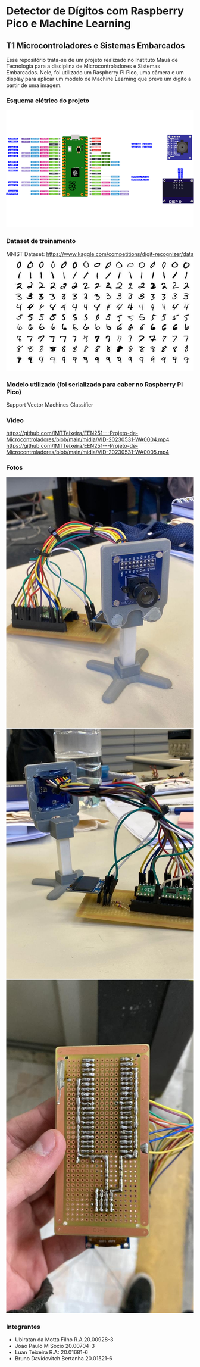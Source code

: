 # Detector de Dígitos com Raspberry Pico e Machine Learning
## T1 Microcontroladores e Sistemas Embarcados

Esse repositório trata-se de um projeto realizado no Instituto Mauá de Tecnologia para a disciplina de Microcontroladores e Sistemas Embarcados. Nele, foi utilizado um Raspberry Pi Pico, uma câmera e um display para aplicar um modelo de Machine Learning que prevê um dígito a partir de uma imagem. 

### Esquema elétrico do projeto
![](https://github.com/IMTTeixeira/EEN251---Projeto-de-Microcontroladores/blob/main/midia/esquema_eletrico.png?raw=true)
### Dataset de treinamento
MNIST Dataset: https://www.kaggle.com/competitions/digit-recognizer/data
![](https://github.com/IMTTeixeira/EEN251---Projeto-de-Microcontroladores/blob/main/midia/foto9.jpeg?raw=true)
### Modelo utilizado (foi serializado para caber no Raspberry Pi Pico)
Support Vector Machines Classifier
### Vídeo

https://github.com/IMTTeixeira/EEN251---Projeto-de-Microcontroladores/blob/main/midia/VID-20230531-WA0004.mp4
https://github.com/IMTTeixeira/EEN251---Projeto-de-Microcontroladores/blob/main/midia/VID-20230531-WA0005.mp4

### Fotos
![](https://github.com/IMTTeixeira/EEN251---Projeto-de-Microcontroladores/blob/main/midia/foto3.jpeg?raw=true)
![](https://github.com/IMTTeixeira/EEN251---Projeto-de-Microcontroladores/blob/main/midia/foto7.jpeg?raw=true)
![](https://github.com/IMTTeixeira/EEN251---Projeto-de-Microcontroladores/blob/main/midia/foto1.jpeg)
### Integrantes
- Ubiratan da Motta Filho R.A 20.00928-3
- Joao Paulo M Socio 20.00704-3
- Luan Teixeira R.A: 20.01681-6
- Bruno Davidovitch Bertanha 20.01521-6
